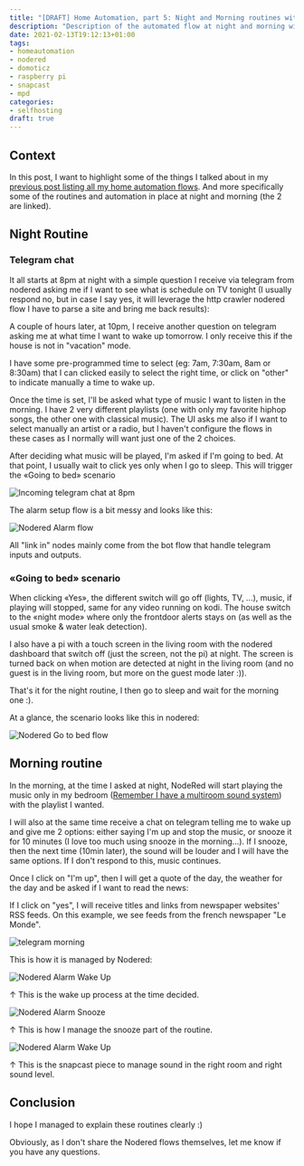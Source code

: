 ```yaml
---
title: "[DRAFT] Home Automation, part 5: Night and Morning routines with Nodered"
description: "Description of the automated flow at night and morning with Nodered as the center piece"
date: 2021-02-13T19:12:13+01:00
tags:
- homeautomation
- nodered
- domoticz
- raspberry pi
- snapcast
- mpd
categories:
- selfhosting
draft: true
---
```


## Context

In this post, I want to highlight some of the things I talked about in my [previous post listing all my home automation flows](/2021/02/06/home-automation-part-4-list-of-my-nodered-automation-flows/). And more specifically some of the routines and automation in place at night and morning (the 2 are linked).

## Night Routine

### Telegram chat

It all starts at 8pm at night with a simple question I receive via telegram from nodered asking me if I want to see what is schedule on TV tonight (I usually respond no, but in case I say yes, it will leverage the http crawler nodered flow I have to parse a site and bring me back results):


A couple of hours later, at 10pm, I receive another question on telegram asking me at what time I want to wake up tomorrow. I only receive this if the house is not in "vacation" mode.

I have some pre-programmed time to select (eg: 7am, 7:30am, 8am or 8:30am) that I can clicked easily to select the right time, or click on "other" to indicate manually a time to wake up.

Once the time is set, I'll be asked what type of music I want to listen in the morning. I have 2 very different playlists (one with only my favorite hiphop songs, the other one with classical music). The UI asks me also if I want to select manually an artist or a radio, but I haven't configure the flows in these cases as I normally will want just one of the 2 choices.

After deciding what music will be played, I'm asked if I'm going to bed. At that point, I usually wait to click yes only when I go to sleep. This will trigger the «Going to bed» scenario

![Incoming telegram chat at 8pm](/images/posts/2021/02/telegram-night.png)

The alarm setup flow is a bit messy and looks like this:

![Nodered Alarm flow](/images/posts/2021/02/nodered-alarm-setup.png)

All "link in" nodes mainly come from the bot flow that handle telegram inputs and outputs.

### «Going to bed» scenario

When clicking «Yes», the different switch will go off (lights, TV, …), music, if playing will stopped, same for any video running on kodi. The house switch to the «night mode» where only the frontdoor alerts stays on (as well as the usual smoke & water leak detection).

I also have a pi with a touch screen in the living room with the nodered dashboard that switch off (just the screen, not the pi) at night. The screen is turned back on when motion are detected at night in the living room (and no guest is in the living room, but more on the guest mode later :)).


That's it for the night routine, I then go to sleep and wait for the morning one :).

At a glance, the scenario looks like this in nodered:

![Nodered Go to bed flow](/images/posts/2021/02/nodered-gotobed.png)

## Morning routine

In the morning, at the time I asked at night, NodeRed will start playing the music only in my bedroom ([Remember I have a multiroom sound system](/2020/04/18/home-automation-part-3-multi-room-music-and-sound-system-with-mopidy-and-snapcast/)) with the playlist I wanted.

I will also at the same time receive a chat on telegram telling me to wake up and give me 2 options: either saying I'm up and stop the music, or snooze it for 10 minutes (I love too much using snooze in the morning…). If I snooze, then the next time (10min later), the sound will be louder and I will have the same options. If I don't respond to this, music continues.

Once I click on "I'm up", then I will get a quote of the day, the weather for the day and be asked if I want to read the news:

If I click on "yes", I will receive titles and links from newspaper websites' RSS feeds. On this example, we see feeds from the french newspaper "Le Monde".

![telegram morning](/images/posts/2021/02/telegram-morning.png)

This is how it is managed by Nodered:

![Nodered Alarm Wake Up](/images/posts/2021/02/nodered-alarm-wakeup.png)

↑ This is the wake up process at the time decided.

![Nodered Alarm Snooze](/images/posts/2021/02/nodered-alarm-snooze.png)

↑ This is how I manage the snooze part of the routine.

![Nodered Alarm Wake Up](/images/posts/2021/02/nodered-alarm-snapcast.png)

↑ This is the snapcast piece to manage sound in the right room and right sound level.


## Conclusion

I hope I managed to explain these routines clearly :)

Obviously, as I don't share the Nodered flows themselves, let me know if you have any questions.

